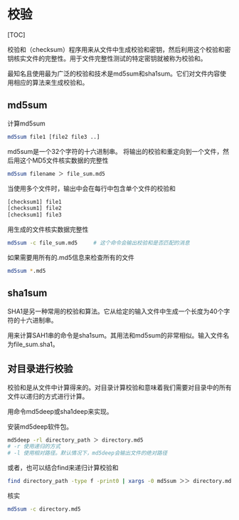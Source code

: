 # 校验

[TOC]

校验和（checksum）程序用来从文件中生成校验和密钥，然后利用这个校验和密钥核实文件的完整性。用于文件完整性测试的特定密钥就被称为校验和。

最知名且使用最为广泛的校验和技术是md5sum和sha1sum。它们对文件内容使用相应的算法来生成校验和。

## md5sum

计算md5sum

```bash
md5sum file1 [file2 file3 ..]
```

md5sum是一个32个字符的十六进制串。
将输出的校验和重定向到一个文件，然后用这个MD5文件核实数据的完整性

```bash
md5sum filename ＞ file_sum.md5
```

当使用多个文件时，输出中会在每行中包含单个文件的校验和

```bash
[checksum1] file1
[checksum1] file2
[checksum1] file3
```

用生成的文件核实数据完整性

```bash
md5sum -c file_sum.md5     # 这个命令会输出校验和是否匹配的消息
```

如果需要用所有的.md5信息来检查所有的文件

```bash
md5sum *.md5
```

## sha1sum

SHA1是另一种常用的校验和算法。它从给定的输入文件中生成一个长度为40个字符的十六进制串。

用来计算SAH1串的命令是sha1sum。其用法和md5sum的非常相似。输入文件名为file_sum.sha1。

## 对目录进行校验
校验和是从文件中计算得来的。对目录计算校验和意味着我们需要对目录中的所有文件以递归的方式进行计算。

用命令md5deep或sha1deep来实现。

安装md5deep软件包。

```bash
md5deep -rl directory_path ＞ directory.md5
# -r 使用递归的方式
# -l 使用相对路径。默认情况下，md5deep会输出文件的绝对路径
```

或者，也可以结合find来递归计算校验和

```bash
find directory_path -type f -print0 | xargs -0 md5sum ＞＞ directory.md5
```

核实

```bash
md5sum -c directory.md5
```
